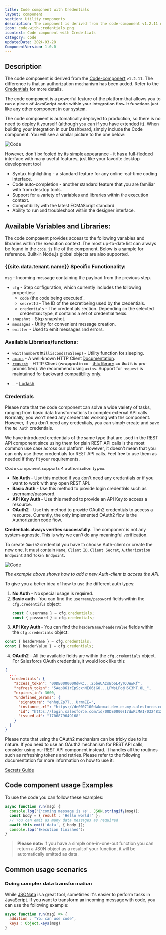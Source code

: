 ```yaml
---
title: Code component with Credentials
layout: component
section: Utility components
description: The component is derived from the code-component v1.2.11 with Credentials feature.
icon: code-with-credentials.png
icontext: Code component with Credentials
category: code
updatedDate: 2024-03-28
ComponentVersion: 1.0.0
---
```


## Description

The code component is derived from the [Code-component](/components/code/) `v1.2.11`. The difference is that an authorization mechanism has been added. Refer to the [Credentials](#credentials) for more details.

The code component is a powerful feature of the platform that allows you to run a piece of JavaScript code within your integration flow. It functions just like any other component in our system. 

The code component is automatically deployed to production, so there is no need to deploy it yourself (although you can if you have extended it). When building your integration in our Dashboard, simply include the Code component. You will see a similar picture to the one below:

![Code](img/code-component-example.png)

However, don't be fooled by its simple appearance - it has a full-fledged interface with many useful features, just like your favorite desktop development tool:

- Syntax highlighting - a standard feature for any online real-time coding interface.
- Code auto-completion - another standard feature that you are familiar with from desktop tools.
- Support for a variety of variables and libraries within the execution context.
- Compatibility with the latest ECMAScript standard.
- Ability to run and troubleshoot within the designer interface.

## Available Variables and Libraries:

The code component provides access to the following variables and libraries within the execution context. The most up-to-date list can always be found in the `code.js` file of the component. Below is a sample for reference. Built-in Node.js global objects are also supported.

### {{site.data.tenant.name}} Specific Functionality:

`msg` - Incoming message containing the payload from the previous step.
  - `cfg` - Step configuration, which currently includes the following properties:
    - `code` (the code being executed).
    - `secretId` - The ID of the secret being used by the credentials.
    - `credentials` - The credentials section. Depending on the selected credentials type, it contains a set of credential fields.
  - `snapshot` - Step snapshot.
  - `messages` - Utility for convenient message creation.
  - `emitter` - Used to emit messages and errors.
  
### Available Libraries/functions:
- `wait(numberOfMilliscondsToSleep)` - Utility function for sleeping.
- [`axios`](https://github.com/axios/axios) - A well-known HTTP Client [Documentation](https://www.npmjs.com/package/axios).
- [`request`](https://github.com/request/request) - HTTP Client (wrapped in `co` - [this library](https://www.npmjs.com/package/co-request) so that it is pre-promisified). We recommend using `axios`. Support for `request` is maintained for backward compatibility only.
* `_` - [Lodash](https://lodash.com/)

### Credentials

Please note that the code component can solve a wide variety of tasks, ranging from basic data transformations to complex external API calls. Normally, you won't need any credentials working with the component. However, if you don't need any credentials, you can simply create and save the `No Auth` credentials.

We have introduced credentials of the same type that are used in the REST API component since using them for plain REST API calls is the most common use case across our platform. However, it doesn't mean that you can only use these credentials for REST API calls. Feel free to use them as needed if they fit your requirements.

Code component supports 4 authorization types:

- **No Auth** - Use this method if you don't need any credentials or if you want to work with any open REST API.
- **Basic Auth** - Use this method to provide login credentials such as username/password.
- **API Key Auth** - Use this method to provide an API Key to access a resource.
- **OAuth2** - Use this method to provide OAuth2 credentials to access a resource. Currently, the only implemented OAuth2 flow is the Authorization code flow.

**Credentials always verifies successfully**. The component is not any system-agnostic. This is why we can't do any meaningful verification.

To create `OAuth2` credential you have to choose Auth-client or create the new one. It must contain `Name`, `Client ID`, `Client Secret`, `Authorization Endpoint` and `Token Endpoint`.

![Code](img/auth-client.png)

*The example above shows how to add a new Auth-client to access the API.*

To give you a better idea of how to use the different auth types:

1. **No Auth** - No special usage is required.
2. **Basic auth** - You can find the `username/password` fields within the `cfg.credentials` object:
    ```javascript
    const { username } = cfg.credentials;
    const { password } = cfg.credentials;
    ```
3. **API Key Auth** - You can find the `headerName/headerValue` fields within the `cfg.credentials` object:
  ```javascript
  const { headerName } = cfg.credentials;
  const { headerValue } = cfg.credentials;
  ```
4. **OAuth2** - All the available fields are within the `cfg.credentials` object. For Salesforce OAuth credentials, it would look like this:
  ```json
  {
    ...
    "credentials": {
      "access_token": "00DE0000000dwKc...25beUAzsBb6L4yTQUWwRf",
      "refresh_token": "5Aep861rEpScxnNE66jGO...LPWsLPojH6C3hT.8L_",
      "expires_in": 3600,
      "undefined_params": {
        "signature": "ehhgLZp7T...UrmmEE=",
        "instance_url": "https://de0007100dwkcmai-dev-ed.my.salesforce.com",
        "id": "https://login.salesforce.com/id/00DE0000917dwKcMAI/032481200092zqdAAA",
        "issued_at": "1706879649168"
      }
    }
  }
```

Please note that using the OAuth2 mechanism can be tricky due to its nature. If you need to use an OAuth2 mechanism for REST API calls, consider using our REST API component instead. It handles all the routines such as refreshing tokens and retries. Please refer to the following documentation for more information on how to use it:

[Secrets Guide](/guides/secrets)


## Code component usage Examples

To use the code you can follow these examples:

```javascript
async function run(msg) {
  console.log('Incoming message is %s', JSON.stringify(msg));
  const body = { result : 'Hello world!' };
  // You can emit as many data messages as required
  await this.emit('data', { body });
  console.log('Execution finished');
}
```

> **Please note:** if you have a simple one-in-one-out function you can return a
> JSON object as a result of your function, it will be automatically emitted as data.

## Common usage scenarios

### Doing complex data transformation

While [JSONata](http://jsonata.org/) is a great tool, sometimes it's easier to perform tasks in JavaScript. If you want to transform an incoming message with code, you can use the following example:

```javascript
async function run(msg) => {
  addition : "You can use code",
  keys : Object.keys(msg)
}
```
